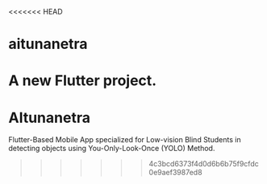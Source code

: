 <<<<<<< HEAD
# aitunanetra

A new Flutter project.
=======
# AItunanetra
Flutter-Based Mobile App specialized for Low-vision Blind Students in detecting objects using You-Only-Look-Once (YOLO) Method.
>>>>>>> 4c3bcd6373f4d0d6b6b75f9cfdc0e9aef3987ed8
